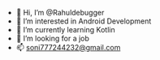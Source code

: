 - 👋 Hi, I’m @Rahuldebugger
- 👀 I’m interested in Android Development
- 🌱 I’m currently learning Kotlin
- 💞️ I’m looking for a job
- 📫 soni777244232@gmail.com

<!---
Rahuldebugger/Rahuldebugger is a ✨ special ✨ repository because its `README.md` (this file) appears on your GitHub profile.
You can click the Preview link to take a look at your changes.
--->
